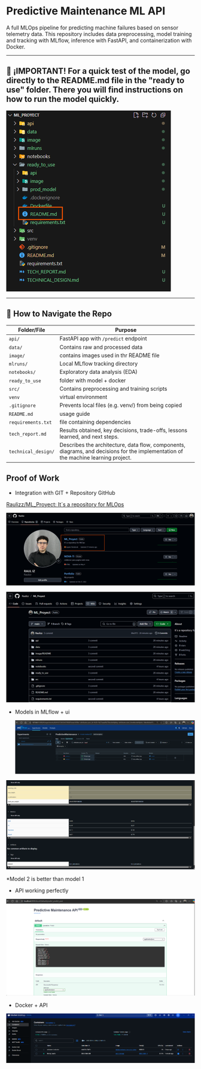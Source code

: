 # Predictive Maintenance ML API

A full MLOps pipeline for predicting machine failures based on sensor telemetry data. This repository includes data preprocessing, model training and tracking with MLflow, inference with FastAPI, and containerization with Docker.

---

## 🚀 ¡IMPORTANT! For a quick test of the model, go directly to the README.md file in the "ready to use" folder. There you will find instructions on how to run the model quickly.

![1753173605063](image/README/1753173605063.png)

---

## 📂 How to Navigate the Repo

| Folder/File           | Purpose                                                                                                                            |
| --------------------- | ---------------------------------------------------------------------------------------------------------------------------------- |
| `api/`              | FastAPI app with `/predict` endpoint                                                                                             |
| `data/`             | Contains raw and processed data                                                                                                    |
| `image/`            | contains images used in thr README file                                                                                            |
| `mlruns/`           | Local MLflow tracking directory                                                                                                    |
| `notebooks/`        | Exploratory data analysis (EDA)                                                                                                    |
| `ready_to_use`      | folder with model + docker                                                                                                         |
| `src/`              | Contains preprocessing and training scripts                                                                                        |
| `venv`              | virtual environment                                                                                                                |
| `.gitignore`        | Prevents local files (e.g. venv/) from being copied                                                                                |
| `README.md`         | usage guide                                                                                                                        |
| `requirements.txt`  | file containing dependencies                                                                                                       |
| `tech_report.md`    | Results obtained, key decisions, trade-offs, lessons learned, and next steps.                                                      |
| `technical_design/` | Describes the architecture, data flow, components, diagrams, and decisions for the implementation of the machine learning project. |



## Proof of Work 

- Integration with GIT + Repository GitHub

[Raulizz/ML_Proyect: It´s a repository for MLOps](https://github.com/Raulizz/ML_Proyect)

![1753177633266](image/README/1753177633266.png)

![1753177657754](image/README/1753177657754.png)

- Models in MLflow + ui

  ![1753177857940](image/README/1753177857940.png)

![1753177940560](image/README/1753177940560.png)

*Model 2 is better than model 1

- API working perfectly

![1753178052330](image/README/1753178052330.png)

- Docker + API

![1753178110063](image/README/1753178110063.png)
